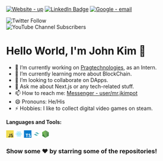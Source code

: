 [![Website - up](https://img.shields.io/static/v1?label=Website&message=up&color=2ea44f&logo=Github)](https://kkwebdev.xyz/)
[![LinkedIn Badge](https://img.shields.io/badge/LinkedIn-Profile-informational?style=flat&logo=linkedin&logoColor=white&color=0D76A8)](https://www.linkedin.com/in/john-kim-querobines-4507521b8/) 
[![Google - email](https://img.shields.io/static/v1?label=Google&message=email&color=blue&logo=Google)](jkim.querobines@gmail.com)

![Twitter Follow](https://img.shields.io/twitter/follow/Kerubi5s?style=social)  
![YouTube Channel Subscribers](https://img.shields.io/youtube/channel/subscribers/UCq7toWyiMLII5QqpFi-FiiQ?label=Subscribe&style=social)

# Hello World, I'm John Kim 👋

- 💼 I’m currently working on [Pragtechnologies](https://www.pragtechnologies.com/), as an Intern.
- 🔗 I’m currently learning more about BlockChain.
- 👯 I’m looking to collaborate on DApps.
- 💬 Ask me about Next.js or any tech-related stuff.
- 📫 How to reach me: [Messenger - user/mr.jkimpot](https://m.me/mr.jkimpot/)
- 😄 Pronouns: He/His
- ⚡ Hobbies: I like to collect digital video games on steam.

**Languages and Tools:**  

<code><img height="20" src="https://raw.githubusercontent.com/github/explore/80688e429a7d4ef2fca1e82350fe8e3517d3494d/topics/javascript/javascript.png"></code>
<code><img height="20" src="https://raw.githubusercontent.com/github/explore/80688e429a7d4ef2fca1e82350fe8e3517d3494d/topics/react/react.png"></code>
<code><img height="20" src="https://raw.githubusercontent.com/github/explore/80688e429a7d4ef2fca1e82350fe8e3517d3494d/topics/typescript/typescript.png"></code>
<code><img height="20" src="https://raw.githubusercontent.com/github/explore/80688e429a7d4ef2fca1e82350fe8e3517d3494d/topics/tailwind/tailwind.png"></code>
<code><img height="20" src="https://raw.githubusercontent.com/github/explore/80688e429a7d4ef2fca1e82350fe8e3517d3494d/topics/nodejs/nodejs.png"></code>    

### Show some ❤️ by starring some of the repositories!
